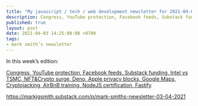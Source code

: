 ```yaml
---
title: "My javascript / tech / web development newsletter for 2021-04-03 is out!"
description: Congress, YouTube protection, Facebook feeds, Substack funding, Intel vs TSMC, NFT&Crypto surge, Deno, Apple privacy blocks, Google Maps, Cryptojacking, AirBnB training, NodeJS certification, Fastify
published: true
layout: post
date: 2021-04-03 14:25:00:00 +0700
tags:
- mark smith’s newsletter
---
```

In this week’s edition:

[Congress, YouTube protection, Facebook feeds, Substack funding, Intel vs TSMC, NFT&Crypto surge, Deno, Apple privacy blocks, Google Maps, Cryptojacking, AirBnB training, NodeJS certification, Fastify](https://markjgsmith.substack.com/p/mark-smiths-newsletter-03-04-2021)

https://markjgsmith.substack.com/p/mark-smiths-newsletter-03-04-2021

